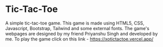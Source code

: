 # Tic-Tac-Toe
A simple tic-tac-toe game. This game is made using HTML5, CSS, Javascript, Bootstrap, Tailwind and some external fonts. The game's webpages are designed by my friend Priyanshu Singh and developed by me. To play the game click on this link - https://xotictactoe.vercel.app/
